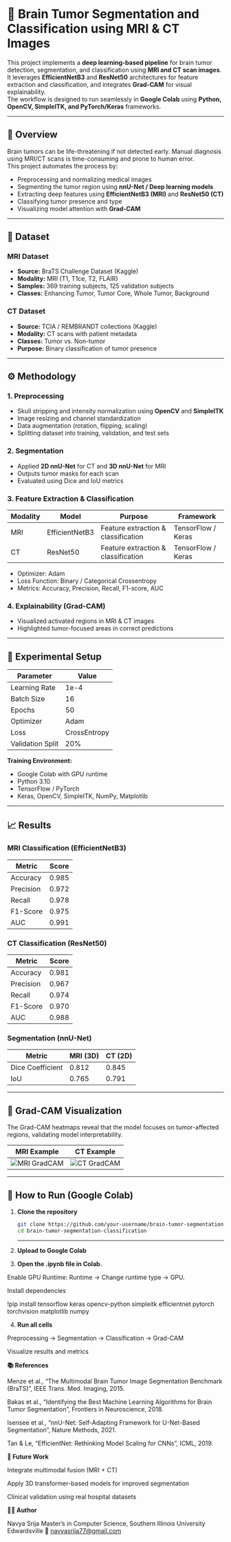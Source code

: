 # 🧠 Brain Tumor Segmentation and Classification using MRI & CT Images

This project implements a **deep learning-based pipeline** for brain tumor detection, segmentation, and classification using **MRI and CT scan images**.  
It leverages **EfficientNetB3** and **ResNet50** architectures for feature extraction and classification, and integrates **Grad-CAM** for visual explainability.  
The workflow is designed to run seamlessly in **Google Colab** using **Python, OpenCV, SimpleITK, and PyTorch/Keras** frameworks.

---

## 📘 Overview

Brain tumors can be life-threatening if not detected early. Manual diagnosis using MRI/CT scans is time-consuming and prone to human error.  
This project automates the process by:

- Preprocessing and normalizing medical images  
- Segmenting the tumor region using **nnU-Net / Deep learning models**  
- Extracting deep features using **EfficientNetB3 (MRI)** and **ResNet50 (CT)**  
- Classifying tumor presence and type  
- Visualizing model attention with **Grad-CAM**

---

## 🧩 Dataset

### MRI Dataset
- **Source:** BraTS Challenge Dataset (Kaggle)
- **Modality:** MRI (T1, T1ce, T2, FLAIR)
- **Samples:** 369 training subjects, 125 validation subjects
- **Classes:** Enhancing Tumor, Tumor Core, Whole Tumor, Background

### CT Dataset
- **Source:** TCIA / REMBRANDT collections (Kaggle)
- **Modality:** CT scans with patient metadata
- **Classes:** Tumor vs. Non-tumor
- **Purpose:** Binary classification of tumor presence

---

## ⚙️ Methodology

### 1. **Preprocessing**
- Skull stripping and intensity normalization using **OpenCV** and **SimpleITK**
- Image resizing and channel standardization
- Data augmentation (rotation, flipping, scaling)
- Splitting dataset into training, validation, and test sets

### 2. **Segmentation**
- Applied **2D nnU-Net** for CT and **3D nnU-Net** for MRI
- Outputs tumor masks for each scan
- Evaluated using Dice and IoU metrics

### 3. **Feature Extraction & Classification**
| Modality | Model | Purpose | Framework |
|-----------|--------|----------|------------|
| MRI | EfficientNetB3 | Feature extraction & classification | TensorFlow / Keras |
| CT | ResNet50 | Feature extraction & classification | TensorFlow / Keras |

- Optimizer: Adam  
- Loss Function: Binary / Categorical Crossentropy  
- Metrics: Accuracy, Precision, Recall, F1-score, AUC

### 4. **Explainability (Grad-CAM)**
- Visualized activated regions in MRI & CT images  
- Highlighted tumor-focused areas in correct predictions  

---

## 🧪 Experimental Setup

| Parameter | Value |
|------------|--------|
| Learning Rate | 1e-4 |
| Batch Size | 16 |
| Epochs | 50 |
| Optimizer | Adam |
| Loss | CrossEntropy |
| Validation Split | 20% |

**Training Environment:**  
- Google Colab with GPU runtime  
- Python 3.10  
- TensorFlow / PyTorch  
- Keras, OpenCV, SimpleITK, NumPy, Matplotlib  

---

## 📈 Results

### MRI Classification (EfficientNetB3)
| Metric | Score |
|--------|--------|
| Accuracy | 0.985 |
| Precision | 0.972 |
| Recall | 0.978 |
| F1-Score | 0.975 |
| AUC | 0.991 |

### CT Classification (ResNet50)
| Metric | Score |
|--------|--------|
| Accuracy | 0.981 |
| Precision | 0.967 |
| Recall | 0.974 |
| F1-Score | 0.970 |
| AUC | 0.988 |

### Segmentation (nnU-Net)
| Metric | MRI (3D) | CT (2D) |
|--------|-----------|----------|
| Dice Coefficient | 0.812 | 0.845 |
| IoU | 0.765 | 0.791 |

---

## 🎯 Grad-CAM Visualization

The Grad-CAM heatmaps reveal that the model focuses on tumor-affected regions, validating model interpretability.

| MRI Example | CT Example |
|--------------|------------|
| ![MRI GradCAM](assets/mri_gradcam.png) | ![CT GradCAM](assets/ct_gradcam.png) |

---

## 🚀 How to Run (Google Colab)

1. **Clone the repository**
   ```bash
   git clone https://github.com/your-username/brain-tumor-segmentation-classification.git
   cd brain-tumor-segmentation-classification
   ```
   ---
2. **Upload to Google Colab**

3. **Open the .ipynb file in Colab.**

Enable GPU Runtime: Runtime → Change runtime type → GPU.

Install dependencies

!pip install tensorflow keras opencv-python simpleitk efficientnet pytorch torchvision matplotlib numpy


4. **Run all cells**

Preprocessing → Segmentation → Classification → Grad-CAM

Visualize results and metrics

**📚 References**

Menze et al., “The Multimodal Brain Tumor Image Segmentation Benchmark (BraTS)”, IEEE Trans. Med. Imaging, 2015.

Bakas et al., “Identifying the Best Machine Learning Algorithms for Brain Tumor Segmentation”, Frontiers in Neuroscience, 2018.

Isensee et al., “nnU-Net: Self-Adapting Framework for U-Net-Based Segmentation”, Nature Methods, 2021.

Tan & Le, “EfficientNet: Rethinking Model Scaling for CNNs”, ICML, 2019.

**🧭 Future Work**

Integrate multimodal fusion (MRI + CT)

Apply 3D transformer-based models for improved segmentation

Clinical validation using real hospital datasets

**👩‍💻 Author**

Navya Srija
Master’s in Computer Science, Southern Illinois University Edwardsville
📧 navyasrija77@gmail.com


